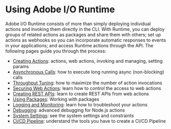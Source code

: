 # Using Adobe I/O Runtime

Adobe I/O Runtime consists of more than simply deploying individual actions and invoking them directly in the CLI. With Runtime, you can deploy groups of related actions as packages and share them with others; set up actions as webhooks so you can incorporate automatic responses to events in your applications; and access Runtime actions through the API. The following pages guide you through the process:

* [Creating Actions](guides/creating_actions.md): actions, web actions, invoking and managing, setting params
* [Asynchronous Calls](guides/asynchronous_calls.md): how to execute long running async (non-blocking) calls
* [Throughput Tuning](guides/throughput_tuning.md): how to maximize the number of action invocations
* [Securing Web Actions](guides/securing_web_actions.md): learn how to control the access to web actions
* [Creating REST APIs](guides/creating_rest_apis.md): learn to create REST APIs from web actions
* [Using Packages](guides/using_packages.md): Working with packages
* [Logging and Monitoring](guides/logging_monitoring.md): learn how to troubleshoot your actions
* [Debugging](guides/debugging.md): advanced debugging for Node.js actions
* [System Settings](guides/system_settings.md): see the system settings and constraints 
* [CI/CD Pipeline](guides/ci-cd_pipeline.md): understand the tools you have to create a CI/CD Pipeline
<!-- * [Using Actions with Adobe I/O Events](guides/actions_events.md): learn how to process Adobe I/O events with actions -->